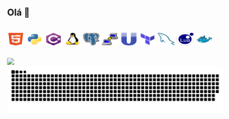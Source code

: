 ## Olá 👋

<!--
**medeirosrd/medeirosrd** is a ✨ _special_ ✨ repository because its `README.md` (this file) appears on your GitHub profile.

Here are some ideas to get you started:

- 🔭 I’m currently working on ...
- 🌱 I’m currently learning ...
- 👯 I’m looking to collaborate on ...
- 🤔 I’m looking for help with ...
- 💬 Ask me about ...
- 📫 How to reach me: ...
- 😄 Pronouns: ...
- ⚡ Fun fact: ...
-->

<div style="display: inline_block"><br>
  <img align="center" alt="Med-HTML" height="30" width="40" src="https://raw.githubusercontent.com/devicons/devicon/master/icons/html5/html5-original.svg">
  <img align="center" alt="Med-Python" height="30" width="40" src="https://raw.githubusercontent.com/devicons/devicon/master/icons/python/python-original.svg">
  <img align="center" alt="Med-Csharp" height="30" width="40" src="https://raw.githubusercontent.com/devicons/devicon/master/icons/csharp/csharp-original.svg">
  <img align="center" alt="Med-Shell" height="30" width="40" src="https://raw.githubusercontent.com/devicons/devicon/master/icons/linux/linux-original.svg">
  <img align="center" alt="Med-Shell" height="30" width="40" src="https://raw.githubusercontent.com/devicons/devicon/master/icons/postgresql/postgresql-original.svg">
  <img align="center" alt="Med-Shell" height="30" width="40" src="https://raw.githubusercontent.com/devicons/devicon/master/icons/putty/putty-original.svg">
  <img align="center" alt="Med-Shell" height="30" width="40" src="https://raw.githubusercontent.com/devicons/devicon/master/icons/unix/unix-original.svg">
  <img align="center" alt="Med-Shell" height="30" width="40" src="https://raw.githubusercontent.com/devicons/devicon/master/icons/terraform/terraform-original.svg">
  <img align="center" alt="Med-Shell" height="30" width="40" src="https://raw.githubusercontent.com/devicons/devicon/master/icons/mysql/mysql-original.svg">
  <img align="center" alt="Med-Shell" height="30" width="40" src="https://raw.githubusercontent.com/devicons/devicon/master/icons/lua/lua-original.svg">
  <img align="center" alt="Med-Shell" height="30" width="40" src="https://raw.githubusercontent.com/devicons/devicon/master/icons/docker/docker-original.svg">
</div>
  
  ##
 
<div> 
  <a href="https://www.linkedin.com/in/ricardo-medeiros-38280932" target="_blank"><img src="https://img.shields.io/badge/-LinkedIn-%230077B5?style=for-the-badge&logo=linkedin&logoColor=white" target="_blank"></a> 
  
</div>

<picture>
  <source media="(prefers-color-scheme: dark)" srcset="https://raw.githubusercontent.com/medeirosrd/medeirosrd/output/github-contribution-grid-snake-dark.svg">
  <source media="(prefers-color-scheme: light)" srcset="https://raw.githubusercontent.com/medeirosrd/medeirosrd/output/github-contribution-grid-snake.svg">
  <img alt="github contribution grid snake animation" src="https://raw.githubusercontent.com/medeirosrd/medeirosrd/output/github-contribution-grid-snake.svg">
</picture>
